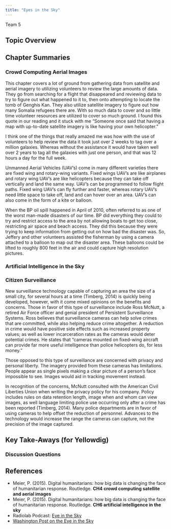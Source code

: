 ```yaml
---
title: "Eyes in the Sky"
---
```


Team 5

## Topic Overview




## Chapter Summaries

### Crowd Computing Aerial Images
This chapter covers a lot of ground from gathering data from satellite and aerial imagery to utilizing volunteers to review the large amounts of data. They go from searching for a flight that disappeared and reviewing data to try to figure out what happened to it to, then onto attempting to locate the tomb of Genghis Kan. They also utilize satellite imagery to figure out how many Somalia refugees there are. With so much data to cover and so little time volunteer resources are utilized to cover so much ground. I found this quote in our reading and it stuck with me “Someone once said that having a map with up-to-date satellite imagery is like having your own helicopter.”

I think one of the things that really amazed me was how with the use of volunteers to help review the data it took just over 2 weeks to tag over a million galaxies. Whereas without the assistance it would have taken well over 2 years to tag all the galaxies with just one person, and that was 12 hours a day for the full week.

Unmanned Aerial Vehicles (UAV’s) come in many different varieties there are fixed wing and rotary-wing variants. Fixed wings UAV’s are like airplanes and rotary wing UAV’s are like helicopters because they can take off vertically and land the same way. UAV’s can be programmed to follow flight paths. Fixed wing UAV’s can fly further and faster, whereas rotary UAV’s need little space to take off, land and can hover over an area. UAV’s can also come in the form of a kite or balloon.

When the BP oil spill happened in April of 2010, often referred to as one of the worst man-made disasters of our time. BP did everything they could to try and restrict access to the area by not allowing boats to get too close, restricting air space and beach access. They did this because they were trying to keep information from getting out on how bad the disaster was. So, Jeffery and other volunteers assisted the fisherman by using a camera attached to a balloon to map out the disaster area. These balloons could be lifted to roughly 800 feet in the air and could capture high resolution pictures.


### Artificial Intelligence in the Sky

### Citizen Surveillance 
New surveillance technology capable of capturing an area the size of a small city, for several hours at a time (Timberg, 2014) is quickly being developed, however, with it come mixed opinions on the benefits and concerns.  Those in favor of this type of surveillance include Ross McNutt, a retired Air Force officer and genial president of Persistent Surveillance Systems. Ross believes that surveillance cameras can help solve crimes that are committed, while also helping reduce crime altogether.  A reduction in crime would have positive side effects such as increased property values; as well as lower incarceration rates as the cameras would deter potential crimes.  He states that “cameras mounted on fixed-wing aircraft can provide far more useful intelligence than police helicopters do, for less money.” 

Those opposed to this type of surveillance are concerned with privacy and personal liberty. The imagery provided from these cameras has limitations.  People appear as single pixels making a clear picture of a person’s face impossible to see. Images would aid in tracking movement instead.

In recognition of the concerns, McNutt consulted with the American Civil Liberties Union when writing the privacy policy for his company.  Policy includes rules on data retention length, image when and whom can view images, as well language limiting police use occurring only after a crime has been reported (Timberg, 2014). Many police departments are in favor of using cameras to help offset the reduction of personnel.  Advances to the technology would increase the range the cameras can capture, not the precision of the image captured.  



## Key Take-Aways (for Yellowdig)

### Discussion Questions



## References

*	Meier, P. (2015). Digital humanitarians: how big data is changing the face of humanitarian response. Routledge. **CH4 crowd computing satellite and aerial images**  
*	Meier, P. (2015). Digital humanitarians: how big data is changing the face of humanitarian response. Routledge. **CH6 artificial intelligence in the sky**  
*	Radiolab Podcast: [Eye in the Sky](https://www.wnycstudios.org/story/eye-sky)   
* [Washington Post on the Eye in the Sky](https://www.washingtonpost.com/business/technology/new-surveillance-technology-can-track-everyone-in-an-area-for-several-hours-at-a-time/2014/02/05/82f1556e-876f-11e3-a5bd-844629433ba3_story.html)   



